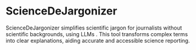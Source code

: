 # ScienceDeJargonizer
 ScienceDeJargonizer simplifies scientific jargon for journalists without scientific backgrounds, using LLMs . This tool transforms complex terms into clear explanations, aiding accurate and accessible science reporting.
